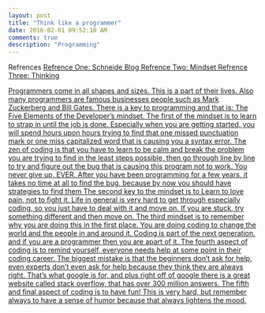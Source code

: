 ```yaml
---
layout: post
title: "Think like a programmer"
date: 2016-02-01 09:52:10 AM
comments: true
description: "Programming"
---
```


Refrences
<a href= "https://schneide.wordpress.com/tag/developer-mindset/"> Refrence One: Schneide Blog </a>
<a href= "http://career.udacity.com/resource-center/mindset.html"> Refrence Two: Mindset </a>
<a href= "http://skillcrush.com/2014/06/26/the-developer-mindset/"> Refrence Three: Thinking

Programmers come in all shapes and sizes. This is a part of their lives. Also many programmers are famous businesses people such as Mark Zuckerberg and Bill Gates. There is a key to programming and that is: The Five Elements of the Developer’s mindset. The first of the mindset is to learn to strap in until the job is done. Especially when you are getting started, you will spend hours upon hours trying to find that one missed punctuation mark or one miss capitalized word that is causing you a syntax error. The zen of coding is that you have to learn to be calm and break the problem you are trying to find in the least steps possible, then go through line by line to try and figure out the bug that is causing this program not to work. You never give up, EVER. After you have been programming for a few years, it takes no time at all to find the bug, because by now you should have strategies to find them The second key to the mindset is to Learn to love pain, not to fight it. Life in general is very hard to get through especially coding, so you just have to deal with it and move on. If you are stuck, try something different and then move on. The third mindset is to remember why you are doing this in the first place. You are doing coding to change the world and the people in and around it. Coding is part of the next generation, and if you are a programmer then you are apart of it. The fourth aspect of coding is to remind yourself, everyone needs help at some point in their coding career. The biggest mistake is that the beginners don’t ask for help, even experts don’t even ask for help because they think they are always right. That’s what google is for, and plus right off of google there is a great website called stack overflow, that has over 300 million answers. The fifth and final aspect of coding is to have fun! This is very hard, but remember always to have a sense of humor because that always lightens the mood. 